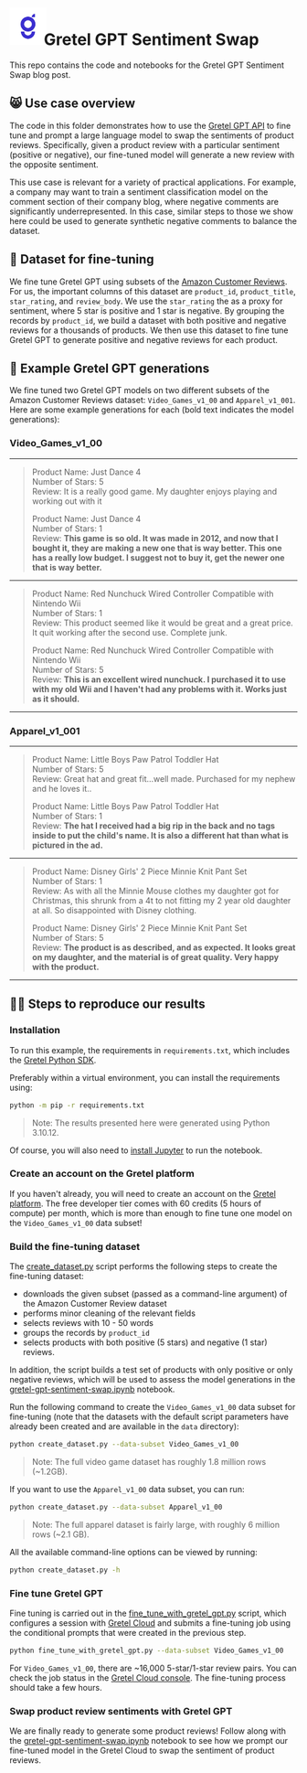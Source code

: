 <img src="../assets/gretel_icon.jpg" height="65" width="65" align="left" style="margin-right: -5px"/>

# Gretel GPT Sentiment Swap

This repo contains the code and notebooks for the Gretel GPT Sentiment Swap blog post.

## 😸 Use case overview

The code in this folder demonstrates how to use the [Gretel GPT API](https://docs.gretel.ai/reference/synthetics/models/gretel-gpt) to fine tune and prompt a large language model to swap the sentiments of product reviews. Specifically, given a product review with a particular sentiment (positive or negative), our fine-tuned model will generate a new review with the opposite sentiment.

This use case is relevant for a variety of practical applications. For example, a company may want to train a sentiment classification model on the comment section of their company blog, where negative comments are significantly underrepresented. In this case, similar steps to those we show here could be used to generate synthetic negative comments to balance the dataset.

## 💾 Dataset for fine-tuning

We fine tune Gretel GPT using subsets of the [Amazon Customer Reviews](https://huggingface.co/datasets/amazon_us_reviews). For us, the important columns of this dataset are `product_id`, `product_title`, `star_rating`, and `review_body`. We use the `star_rating` the as a proxy for sentiment, where 5 star is positive and 1 star is negative. By grouping the records by `product_id`, we build a dataset with both positive and negative reviews for a thousands of products. We then use this dataset to fine tune Gretel GPT to generate positive and negative reviews for each product. 

## 🤖 Example Gretel GPT generations

We fine tuned two Gretel GPT models on two different subsets of the Amazon Customer Reviews dataset: `Video_Games_v1_00` and  `Apparel_v1_001`. Here are some example generations for each (bold text indicates the model generations):

### Video_Games_v1_00

---

> Product Name: Just Dance 4<br>
> Number of Stars: 5<br>
> Review: It is a really good game. My daughter enjoys playing and working out with it
>
> Product Name: Just Dance 4<br>
> Number of Stars: 1<br>
> Review: **This game is so old. It was made in 2012, and now that I bought it, they are making a new one that is way better. This one has a really low budget. I suggest not to buy it, get the newer one that is way better.**

---

> Product Name: Red Nunchuck Wired Controller Compatible with Nintendo Wii<br>
> Number of Stars: 1<br>
> Review: This product seemed like it would be great and a great price. It quit working after the second use. Complete junk.
>
> Product Name: Red Nunchuck Wired Controller Compatible with Nintendo Wii<br>
> Number of Stars: 5<br>
> Review: **This is an excellent wired nunchuck. I purchased it to use with my old Wii and I haven't had any problems with it. Works just as it should.**

---

### Apparel_v1_001

---

> Product Name: Little Boys Paw Patrol Toddler Hat<br>
> Number of Stars: 5<br>
> Review: Great hat and great fit...well made. Purchased for my nephew and he loves it..
>
> Product Name: Little Boys Paw Patrol Toddler Hat<br>
> Number of Stars: 1<br>
> Review:  **The hat I received had a big rip in the back and no tags inside to put the child's name. It is also a different hat than what is pictured in the ad.**

---

> Product Name: Disney Girls' 2 Piece Minnie Knit Pant Set<br>
> Number of Stars: 1<br>
> Review: As with all the Minnie Mouse clothes my daughter got for Christmas, this shrunk from a 4t to not fitting my 2 year old daughter at all.  So disappointed with Disney clothing.
>
> Product Name: Disney Girls' 2 Piece Minnie Knit Pant Set<br>
> Number of Stars: 5<br>
> Review: **The product is as described, and as expected. It looks great on my daughter, and the material is of great quality. Very happy with the product.**

---

## 👩‍🔬 Steps to reproduce our results

### Installation

To run this example, the requirements in `requirements.txt`, which includes the [Gretel Python SDK](https://github.com/gretelai/gretel-python-client).

Preferably within a virtual environment, you can install the requirements using:

```bash
python -m pip -r requirements.txt
```
> Note: The results presented here were generated using Python 3.10.12.

Of course, you will also need to [install Jupyter](https://jupyter.org/install) to run the notebook.


### Create an account on the Gretel platform

If you haven't already, you will need to create an account on the [Gretel platform](https://console.gretel.ai/login). The free developer tier comes with 60 credits (5 hours of compute) per month, which is more than enough to fine tune one model on the `Video_Games_v1_00` data subset!

### Build the fine-tuning dataset

The [create_dataset.py](./create_dataset.py) script performs the following steps to create the fine-tuning dataset:
- downloads the given subset (passed as a command-line argument) of the Amazon Customer Review dataset
- performs minor cleaning of the relevant fields
- selects reviews with 10 - 50 words
- groups the records by `product_id`
- selects products with both positive (5 stars) and negative (1 star) reviews. 

In addition, the script builds a test set of products with only positive or only negative reviews, which will be used to assess the model generations in the [gretel-gpt-sentiment-swap.ipynb](./gretel-gpt-sentiment-swap.ipynb) notebook. 

Run the following command to create the `Video_Games_v1_00` data subset for fine-tuning (note that the datasets with the default script parameters have already been created and are available in the `data` directory): 

```bash
python create_dataset.py --data-subset Video_Games_v1_00
```
> Note: The full video game dataset has roughly 1.8 million rows (~1.2GB).

If you want to use the `Apparel_v1_00` data subset, you can run:

```bash
python create_dataset.py --data-subset Apparel_v1_00
```
> Note: The full apparel dataset is fairly large, with roughly 6 million rows (~2.1 GB). 

All the available command-line options can be viewed by running:

```bash
python create_dataset.py -h
```

### Fine tune Gretel GPT

Fine tuning is carried out in the [fine_tune_with_gretel_gpt.py](./fine_tune_with_gretel_gpt.py) script, which configures a session with [Gretel Cloud](https://console.gretel.ai/) and submits a fine-tuning job using the conditional prompts that were created in the previous step.


```bash
python fine_tune_with_gretel_gpt.py --data-subset Video_Games_v1_00
```

For `Video_Games_v1_00`, there are ~16,000 5-star/1-star review pairs. You can check the job status in the [Gretel Cloud console](https://console.gretel.ai/projects). The fine-tuning process should take a few hours. 

### Swap product review sentiments with Gretel GPT

We are finally ready to generate some product reviews! Follow along with the [gretel-gpt-sentiment-swap.ipynb](./gretel-gpt-sentiment-swap.ipynb) notebook to see how we prompt our fine-tuned model in the Gretel Cloud to swap the sentiment of product reviews.
